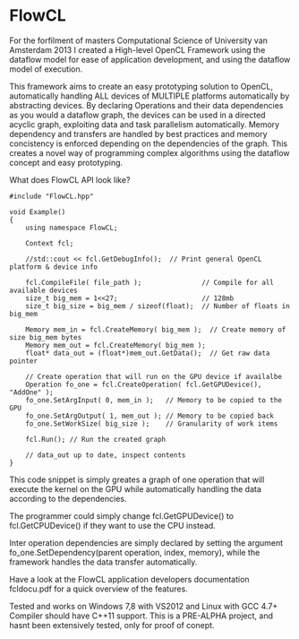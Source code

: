 # FlowCL

For the forfilment of masters Computational Science of University van Amsterdam 2013
I created a High-level OpenCL Framework using the dataflow model for ease of
application development, and using the dataflow model of execution.

This framework aims to create an easy prototyping solution to OpenCL, automatically
handling ALL devices of MULTIPLE platforms automatically by abstracting devices.
By declaring Operations and their data dependencies as you would a dataflow graph,
the devices can be used in a directed acyclic graph, exploiting data and task
parallelism automatically.
Memory dependency and transfers are handled by best practices and memory concistency
is enforced depending on the dependencies of the graph.
This creates a novel way of programming complex algorithms using the dataflow concept
and easy prototyping.

What does FlowCL API look like?

    #include "FlowCL.hpp"
    
    void Example()
    {
		using namespace FlowCL;
		
		Context fcl;
		
		//std::cout << fcl.GetDebugInfo();  // Print general OpenCL platform & device info
		
		fcl.CompileFile( file_path );               // Compile for all available devices
		size_t big_mem = 1<<27;                     // 128mb
		size_t big_size = big_mem / sizeof(float);  // Number of floats in big_mem
		
		Memory mem_in = fcl.CreateMemory( big_mem );  // Create memory of size big_mem bytes
		Memory mem_out = fcl.CreateMemory( big_mem );
		float* data_out = (float*)mem_out.GetData();  // Get raw data pointer
		
		// Create operation that will run on the GPU device if availalbe
		Operation fo_one = fcl.CreateOperation( fcl.GetGPUDevice(), "AddOne" );
		fo_one.SetArgInput( 0, mem_in );   // Memory to be copied to the GPU
		fo_one.SetArgOutput( 1, mem_out ); // Memory to be copied back
		fo_one.SetWorkSize( big_size );    // Granularity of work items
		
		fcl.Run(); // Run the created graph
		
		// data_out up to date, inspect contents
    }

This code snippet is simply greates a graph of one operation that will execute
the kernel on the GPU while automatically handling the data according to the
dependencies.

The programmer could simply change fcl.GetGPUDevice() to fcl.GetCPUDevice()
if they want to use the CPU instead.

Inter operation dependencies are simply declared by setting the argument
fo_one.SetDependency(parent operation, index, memory), while the framework
handles the data transfer automatically.

Have a look at the FlowCL application developers documentation fcldocu.pdf
for a quick overview of the features.

Tested and works on Windows 7,8 with VS2012 and Linux with GCC 4.7+
Compiler should have C++11 support.
This is a PRE-ALPHA project, and hasnt been extensively tested, only for proof of
conept.
